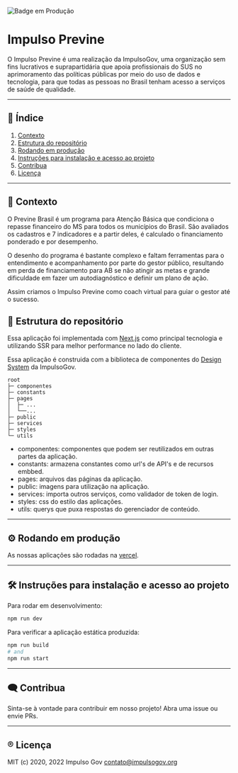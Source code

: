 <!--
SPDX-FileCopyrightText: 2021, 2022 ImpulsoGov <contato@impulsogov.org>

SPDX-License-Identifier: MIT
-->
![Badge em Produção](https://img.shields.io/badge/status-em%20produ%C3%A7%C3%A3o-green)

# Impulso Previne
O Impulso Previne é uma realização da ImpulsoGov, uma organização sem fins lucrativos e suprapartidária que apoia profissionais do SUS no aprimoramento das políticas públicas por meio do uso de dados e tecnologia, para que todas as pessoas no Brasil tenham acesso a serviços de saúde de qualidade.


*******
## :mag_right: Índice
1. [Contexto](#contexto)
2. [Estrutura do repositório](#estrutura)
3. [Rodando em produção](#rodando)
4. [Instruções para instalação e acesso ao projeto](#instalacao)
6. [Contribua](#contribua)
7. [Licença](#licenca)
*******

<div id='contexto'/>  

## :rocket: Contexto

O Previne Brasil é um programa para Atenção Básica que condiciona o repasse financeiro do MS para todos os municípios do Brasil. São avaliados os cadastros e 7 indicadores e a partir deles, é calculado o financiamento ponderado e por desempenho. 

O desenho do programa é bastante complexo e faltam ferramentas para o entendimento e acompanhamento por parte do gestor público, resultando em perda de financiamento para AB se não atingir as metas e grande dificuldade em fazer um autodiagnóstico e definir um plano de ação.

Assim criamos o Impulso Previne como coach virtual para guiar o gestor até o sucesso.
 
<div id='estrutura'/>  

 ## :milky_way: Estrutura do repositório

Essa aplicação foi implementada com [Next.js](https://nextjs.org/) como principal tecnologia e utilizando SSR para melhor performance no lado do cliente.

Essa aplicação é construida com a biblioteca de componentes do [Design System](https://designsystem.impulsogov.org/) da ImpulsoGov.

```plain
root
├─ componentes
├─ constants
├─ pages
│  ├─ ...
│  └──...
├─ public
├─ services
├─ styles
└─ utils
```

- componentes: componentes que podem ser reutilizados em outras partes da aplicação.
- constants: armazena constantes como url's de API's e de recursos embbed.
- pages: arquivos das páginas da aplicação.
- public: imagens para utilização na aplicação.
- services: importa outros serviços, como validador de token de login.
- styles: css do estilo das aplicações.
- utils: querys que puxa respostas do gerenciador de conteúdo.

*******
 <div id='rodando'/> 
 
## :gear: Rodando em produção

As nossas aplicações são rodadas na [vercel](https://vercel.com/).

*******

<div id='instalacao'/> 

 ## 🛠️ Instruções para instalação e acesso ao projeto
 
Para rodar em desenvolvimento:
```bash
npm run dev
```

Para verificar a aplicação estática produzida:
```bash
npm run build
# and
npm run start
```
*******

<div id='contribua'/>  

## :left_speech_bubble: Contribua
Sinta-se à vontade para contribuir em nosso projeto! Abra uma issue ou envie PRs.

*******
<div id='licenca'/>  

## :registered: Licença
MIT (c) 2020, 2022 Impulso Gov <contato@impulsogov.org>
